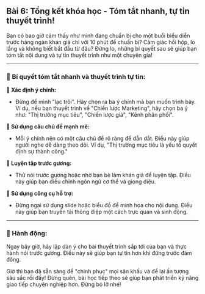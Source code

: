 ## Bài 6: Tổng kết khóa học - Tóm tắt nhanh, tự tin thuyết trình!

Bạn có bao giờ cảm thấy như mình đang chuẩn bị cho một buổi biểu diễn trước hàng ngàn khán giả chỉ với 10 phút để chuẩn bị? Cảm giác hồi hộp, lo lắng và không biết bắt đầu từ đâu? Đừng lo, những bí quyết sau sẽ giúp bạn tóm tắt nội dung và tự tin thuyết trình như một chuyên gia!

---

### 📌 Bí quyết tóm tắt nhanh và thuyết trình tự tin:

**🔹 Xác định ý chính:**
- Đừng để mình "lạc trôi". Hãy chọn ra ba ý chính mà bạn muốn trình bày. Ví dụ, nếu bạn thuyết trình về "Chiến lược Marketing", hãy chọn ba ý như: "Thị trường mục tiêu", "Chiến lược giá", "Kênh phân phối".

**🔹 Sử dụng câu chủ đề mạnh mẽ:**
- Mỗi ý chính nên có một câu chủ đề rõ ràng để dẫn dắt. Điều này giúp người nghe dễ dàng theo dõi. Ví dụ, "Thị trường mục tiêu là yếu tố quyết định sự thành công."

**🔹 Luyện tập trước gương:**
- Thử nói trước gương hoặc nhờ bạn bè làm khán giả để luyện tập. Điều này giúp bạn điều chỉnh ngôn ngữ cơ thể và giọng điệu.

**🔹 Sử dụng công cụ hỗ trợ:**
- Đừng ngại sử dụng slide hoặc biểu đồ để minh họa cho nội dung. Điều này giúp bạn truyền tải thông điệp một cách trực quan và sinh động.

---

### 🚀 Hành động:

Ngay bây giờ, hãy lập dàn ý cho bài thuyết trình sắp tới của bạn và thực hành nói trước gương. Điều này sẽ giúp bạn tự tin hơn khi đứng trước đám đông.

Giờ thì bạn đã sẵn sàng để "chinh phục" mọi sân khấu và để lại ấn tượng sâu sắc rồi đấy! Đừng quên, bài học tiếp theo sẽ giúp bạn phát triển kỹ năng giao tiếp chuyên nghiệp hơn. Đừng bỏ lỡ nhé!